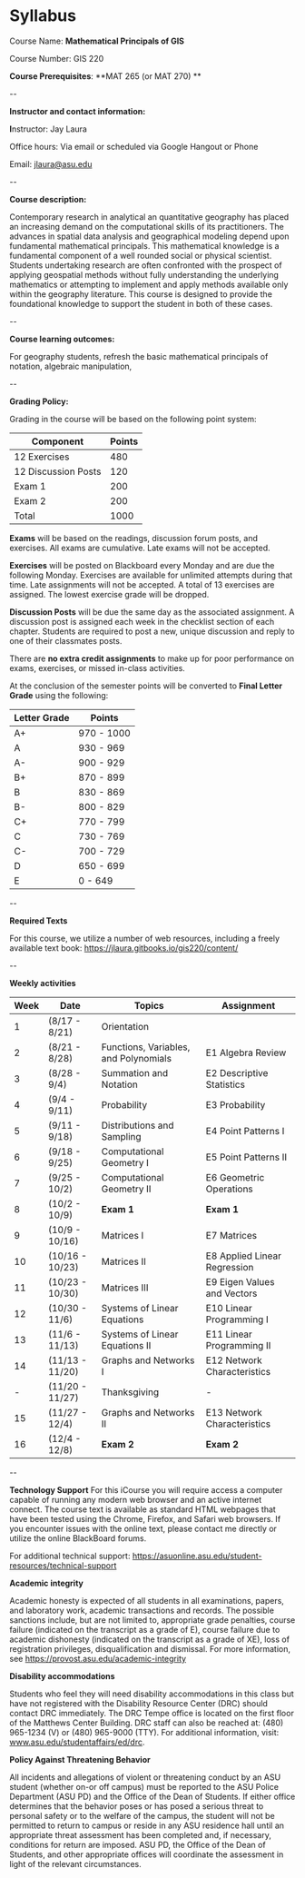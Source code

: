 
# Syllabus

Course Name: **Mathematical Principals of GIS**

Course Number: GIS 220

**Course Prerequisites**: **MAT 265 (or MAT 270) **

--

**Instructor and contact information:**

**I**nstructor: Jay Laura

Office hours: Via email or scheduled via Google Hangout or Phone

Email: jlaura@asu.edu

--

**Course description:**

Contemporary research in analytical an quantitative geography has placed an increasing demand on the computational skills of its practitioners.  The advances in spatial data analysis and geographical modeling depend upon fundamental mathematical principals.  This mathematical knowledge is a fundamental component of a well rounded social or physical scientist.  Students undertaking research are often confronted with the prospect of applying geospatial methods without fully understanding the underlying mathematics or attempting to implement and apply methods available only within the geography literature.  This course is designed to provide the foundational knowledge to support the student in both of these cases.

--

**Course learning outcomes:**

For geography students, refresh the basic mathematical principals of notation, algebraic manipulation,

--

**Grading Policy:**

Grading in the course will be based on the following point system:

| **Component**                        | **Points**                           |
|--------------------------------------|--------------------------------------|
| 12 Exercises                         | 480                                  |
| 12 Discussion Posts                  | 120                                  |
| Exam 1                               | 200                                  |
| Exam 2                               | 200                                  |
| Total                                | 1000                                 |

**Exams** will be based on the readings, discussion forum posts, and exercises. All exams are cumulative.  Late exams will not be accepted.

**Exercises** will be posted on Blackboard every Monday and are due the following Monday.  Exercises are available for unlimited attempts during that time.  Late assignments will not be accepted.  A total of 13 exercises are assigned.  The lowest exercise grade will be dropped.

**Discussion Posts** will be due the same day as the associated assignment.  A discussion post is assigned each week in the checklist section of each chapter.  Students are required to post a new, unique discussion and reply to one of their classmates posts.  

There are **no extra credit assignments** to make up for poor performance on exams, exercises, or missed in-class activities.

At the conclusion of the semester points will be converted to **Final Letter Grade** using the following:

| **Letter Grade** | **Points** |
|------------------|------------|
| A+               | 970 - 1000 |
| A                | 930 - 969  |
| A-               | 900 - 929  |
| B+               | 870 - 899  |
| B                | 830 - 869  |
| B-               | 800 - 829  |
| C+               | 770 - 799  |
| C                | 730 - 769  |
| C-               | 700 - 729  |
| D                | 650 - 699  |
| E                | 0 - 649    |


--

**Required Texts**

For this course, we utilize a number of web resources, including a freely available text book: https://jlaura.gitbooks.io/gis220/content/

--

**Weekly activities**

|Week | Date | Topics  | Assignment|
|---|--------|----------|---------|
| 1 | (8/17 - 8/21) | Orientation | |
| 2 | (8/21 - 8/28) | Functions, Variables, and Polynomials | E1 Algebra Review |
| 3 | (8/28 - 9/4)  | Summation and Notation | E2 Descriptive Statistics |
| 4 | (9/4 - 9/11)  | Probability | E3 Probability |
| 5 | (9/11 - 9/18) | Distributions and Sampling | E4 Point Patterns I |
| 6 | (9/18 - 9/25) | Computational Geometry I | E5 Point Patterns II  |
| 7 | (9/25 - 10/2) | Computational Geometry II | E6 Geometric Operations |
| 8 | (10/2 - 10/9) | **Exam 1** |  **Exam 1** |
| 9 | (10/9 - 10/16) | Matrices I | E7 Matrices |
| 10 | (10/16 - 10/23) | Matrices II | E8 Applied Linear Regression  |
| 11 | (10/23 - 10/30) | Matrices III | E9 Eigen Values and Vectors |
| 12 | (10/30 - 11/6) | Systems of Linear Equations | E10 Linear Programming I|  
| 13 | (11/6 - 11/13) | Systems of Linear Equations II | E11 Linear Programming II |
| 14 | (11/13 - 11/20) | Graphs and Networks I | E12 Network Characteristics  |
| -  | (11/20 - 11/27) | Thanksgiving | - |
| 15 | (11/27 - 12/4)| Graphs and Networks II | E13 Network Characteristics |
| 16 | (12/4 - 12/8) | **Exam 2** | **Exam 2** |

--

**Technology Support**
For this iCourse you will require access a computer capable of running any modern web browser and an active internet connect.  The course text is available as standard HTML webpages that have been tested using the Chrome, Firefox, and Safari web browsers.  If you encounter issues with the online text, please contact me directly or utilize the online BlackBoard forums.

For additional technical support: https://asuonline.asu.edu/student-resources/technical-support

**Academic integrity**

Academic honesty is expected of all students in all examinations, papers, and laboratory work, academic transactions and records.  The possible sanctions include, but are not limited to, appropriate grade penalties, course failure (indicated on the transcript as a grade of E), course failure due to academic dishonesty (indicated on the transcript as a grade of XE), loss of registration privileges, disqualification and dismissal.  For more information, see https://provost.asu.edu/academic-integrity


**Disability accommodations**

Students who feel they will need disability accommodations in this class but have not registered with the Disability Resource Center (DRC) should contact DRC immediately.  The DRC Tempe office is located on the first floor of the Matthews Center Building.  DRC staff can also be reached at: (480) 965-1234 (V) or (480) 965-9000 (TTY).  For additional information, visit:  www.asu.edu/studentaffairs/ed/drc.

**Policy Against Threatening Behavior**

All incidents and allegations of violent or threatening conduct by an ASU student (whether on-or off campus) must be reported to the ASU Police Department (ASU PD) and the Office of the Dean of Students.  If either office determines that the behavior poses or has posed a serious threat to personal safety or to the welfare of the campus, the student will not be permitted to return to campus or reside in any ASU residence hall until an appropriate  threat assessment has been completed and, if necessary, conditions for return are imposed. ASU PD, the Office of the Dean of Students, and other appropriate offices will coordinate the assessment in light of the relevant circumstances.
